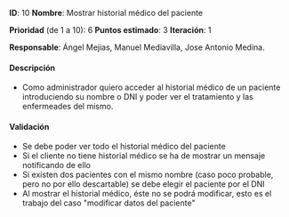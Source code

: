 **ID**: 10
**Nombre**: Mostrar historial médico del paciente

**Prioridad** (de 1 a 10): 6
**Puntos estimado**: 3
**Iteración**: 1

**Responsable**: Ángel Mejias, Manuel Mediavilla, Jose Antonio Medina.

#### Descripción

* Como administrador quiero acceder al historial médico de un paciente 
introduciendo su nombre o DNI y poder ver el tratamiento y las enfermeades del mismo.

#### Validación

* Se debe poder ver todo el historial médico del paciente
* Si el cliente no tiene historial médico se ha de mostrar un mensaje notificando de ello
* Si existen dos pacientes con el mismo nombre (caso poco probable, pero no por ello descartable)
se debe elegir el paciente por el DNI
* Al mostrar el historial médico, éste no se podrá modificar, esto es el trabajo del caso "modificar 
datos del paciente"
